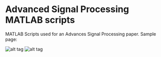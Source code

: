 # Advanced Signal Processing MATLAB scripts

MATLAB Scripts used for an Advances Signal Processing paper. Sample page:

![alt tag](http://i.imgur.com/EDLglSl.jpg)
![alt tag](http://i.imgur.com/HsGQufQ.jpg)

